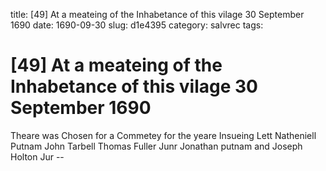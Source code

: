 title: [49] At a meateing of the Inhabetance of this vilage 30 September 1690
date: 1690-09-30
slug: d1e4395
category: salvrec
tags: 


<div markdown class="doc" id="d1e4395">


# [49] At a meateing of the Inhabetance of this vilage 30 September 1690

Theare was Chosen for a Commetey for the yeare Insueing Lett Natheniell Putnam John Tarbell Thomas Fuller Junr Jonathan putnam and Joseph Holton Jur --
</div>